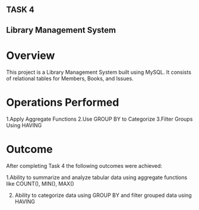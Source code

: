 ## TASK 4 ##
## Library Management System 
# Overview
This project is a Library Management System built using MySQL.
It consists of relational tables for Members, Books, and Issues.

# Operations Performed
1.Apply Aggregate Functions
2.Use GROUP BY to Categorize
3.Filter Groups Using HAVING

# Outcome
After completing Task 4 the following outcomes were achieved:

1.Ability to summarize and analyze tabular data using aggregate functions like COUNT(), MIN(), MAX()

2. Ability to categorize data using GROUP BY and filter grouped data using HAVING
